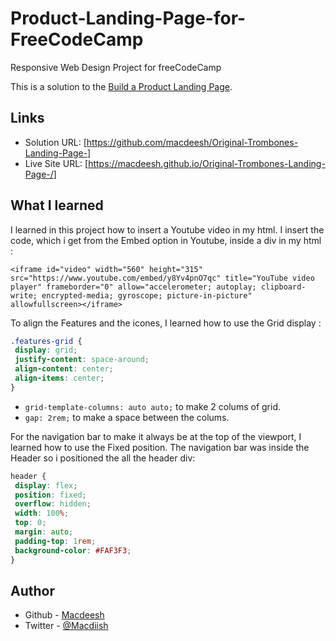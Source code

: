 # Product-Landing-Page-for-FreeCodeCamp

Responsive Web Design Project for freeCodeCamp

This is a solution to the [Build a Product Landing Page](https://www.freecodecamp.org/learn/responsive-web-design/responsive-web-design-projects/build-a-product-landing-page). 

## Links

- Solution URL: [https://github.com/macdeesh/Original-Trombones-Landing-Page-]
- Live Site URL: [https://macdeesh.github.io/Original-Trombones-Landing-Page-/]

## What I learned

I learned in this project how to insert a Youtube video in my html. I insert the code, which i get from the Embed option in Youtube, inside a div in my html :

```
<iframe id="video" width="560" height="315" src="https://www.youtube.com/embed/y8Yv4pnO7qc" title="YouTube video player" frameborder="0" allow="accelerometer; autoplay; clipboard-write; encrypted-media; gyroscope; picture-in-picture" allowfullscreen></iframe>
```  

 To align the Features and the icones, I learned how to use the Grid display : 

  ```css
 .features-grid {
   display: grid;
   justify-content: space-around;
   align-content: center;
   align-items: center;
  } 
  ```
  -  ```grid-template-columns: auto auto;``` to make 2 colums of grid.
  -  ```gap: 2rem;``` to make a space between the colums.


  For the navigation bar to make it always be at the top of the viewport, I learned how to use the Fixed position. The navigation bar was inside the Header   so i positioned the all the header div:
  
  ```css
  header {
   display: flex;
   position: fixed;
   overflow: hidden;
   width: 100%;
   top: 0;
   margin: auto;
   padding-top: 1rem;
   background-color: #FAF3F3;
  }
  ```
  
## Author

- Github - [Macdeesh](https://github.com/macdeesh)
- Twitter - [@Macdiish](https://twitter.com/Macdiish)
